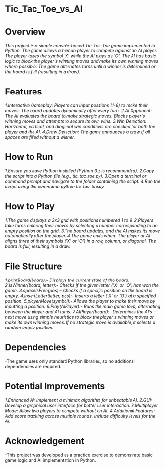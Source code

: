 <h1> Tic_Tac_Toe_vs_AI </h1>

# Overview
*This project is a simple console-based Tic-Tac-Toe game implemented in Python. The game allows a human player to compete against an AI player. The player takes the symbol 'X' while the AI plays as 'O'.
The AI has basic logic to block the player's winning moves and make its own winning moves where possible. The game alternates turns until a winner is determined or the board is full (resulting in a draw).*

# Features
*1.Interactive Gameplay:
    Players can input positions (1-9) to make their moves.
    The board updates dynamically after every turn.
2.AI Opponent:
    The AI evaluates the board to make strategic moves.
    Blocks player's winning moves and attempts to secure its own wins.
3.Win Detection:
    Horizontal, vertical, and diagonal win conditions are checked for both the player and the AI.
4.Draw Detection:
    The game announces a draw if all spaces are filled without a winner.*

# How to Run
*1.Ensure you have Python installed (Python 3.x is recommended).
2.Copy the script into a Python file (e.g., tic_tac_toe.py).
3.Open a terminal or command prompt and navigate to the folder containing the script.
4.Run the script using the command:
    python tic_tac_toe.py*
    
# How to Play
*1.The game displays a 3x3 grid with positions numbered 1 to 9.
2.Players take turns entering their moves by selecting a number corresponding to an empty position on the grid.
3.The board updates, and the AI makes its move automatically after the player.
4.The game ends when:
    The player or AI aligns three of their symbols ('X' or 'O') in a row, column, or diagonal.
    The board is full, resulting in a draw.*

# File Structure
*1.printBoard(board):-             Displays the current state of the board.
2.IsWinner(board, letter):-        Checks if the given letter ('X' or 'O') has won the game.
3.spaceIsFree(pos):-               Checks if a specific position on the board is empty.
4.insertLetter(letter, pos):-      Inserts a letter ('X' or 'O') at a specified position.
5.playerMove(symbol):-             Allows the player to make their move by inputting a position.
6.Play(AIPlayer):-                 Runs the main game loop, alternating between the player and AI turns.
7.AIPlayer(board):-                Determines the AI’s next move using simple heuristics to block the player's                                           winning moves or make its own winning moves. If no strategic move is available, 
                                   it selects a random empty position.*

# Dependencies
-The game uses only standard Python libraries, so no additional dependencies are required.

# Potential Improvements
*1.Enhanced AI:
    Implement a minimax algorithm for unbeatable AI.
2.GUI:
    Develop a graphical user interface for better user interaction.
3.Multiplayer Mode:
    Allow two players to compete without an AI.
4.Additional Features:
    Add score tracking across multiple rounds.
    Include difficulty levels for the AI.*
    
# Acknowledgement
-This project was developed as a practice exercise to demonstrate basic game logic and AI implementation in Python.


    

